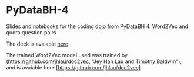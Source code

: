 # PyDataBH-4
Slides and notebooks for the coding dojo from PyDataBH 4. Word2Vec and quora question pairs

The deck is avaiable [here](http://slides.com/leonardodisouza-1/deck)

The trained Word2Vec model used was trained by (https://github.com/jhlau/doc2vec, "Jey Han Lau and Timothy Baldwin"), 
and is avaiable here [https://github.com/jhlau/doc2vec]
